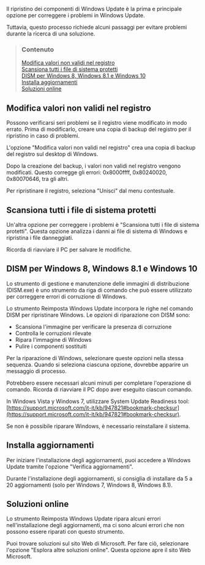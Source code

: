 Il ripristino dei componenti di Windows Update è la prima e principale opzione per correggere i problemi in Windows Update.

Tuttavia, questo processo richiede alcuni passaggi per evitare problemi durante la ricerca di una soluzione.


> ### Contenuto
> 
> [Modifica valori non validi nel registro](#modifica-valori-non-validi-nel-registro) <br />
> [Scansiona tutti i file di sistema protetti](#scansiona-tutti-i-file-di-sistema-protetti) <br />
> [DISM per Windows 8, Windows 8.1 e Windows 10](#dism-per-windows-8-windows-81-e-windows-10) <br />
> [Installa aggiornamenti](#installa-aggiornamenti) <br />
> [Soluzioni online](#soluzioni-online)


## Modifica valori non validi nel registro

Possono verificarsi seri problemi se il registro viene modificato in modo errato. Prima di modificarlo, creare una copia di backup del registro per il ripristino in caso di problemi.

L'opzione "Modifica valori non validi nel registro" crea una copia di backup del registro sul desktop di Windows.

Dopo la creazione del backup, i valori non validi nel registro vengono modificati. Questo corregge gli errori: 0x8000ffff, 0x80240020, 0x80070646, tra gli altri.

Per ripristinare il registro, seleziona "Unisci" dal menu contestuale.


## Scansiona tutti i file di sistema protetti

Un'altra opzione per correggere i problemi è "Scansiona tutti i file di sistema protetti". Questa opzione analizza i danni ai file di sistema di Windows e ripristina i file danneggiati.

Ricorda di riavviare il PC per salvare le modifiche.


## DISM per Windows 8, Windows 8.1 e Windows 10

Lo strumento di gestione e manutenzione delle immagini di distribuzione (DISM.exe) è uno strumento da riga di comando che può essere utilizzato per correggere errori di corruzione di Windows.

Lo strumento Reimposta Windows Update incorpora le righe nel comando DISM per ripristinare Windows. Le opzioni di riparazione con DISM sono:

  * Scansiona l'immagine per verificare la presenza di corruzione
  * Controlla le corruzioni rilevate
  * Ripara l'immagine di Windows
  * Pulire i componenti sostituiti

Per la riparazione di Windows, selezionare queste opzioni nella stessa sequenza. Quando si seleziona ciascuna opzione, dovrebbe apparire un messaggio di processo.

Potrebbero essere necessari alcuni minuti per completare l'operazione di comando. Ricorda di riavviare il PC dopo aver eseguito ciascun comando.

In Windows Vista y Windows 7, utilizzare System Update Readiness tool: [https://support.microsoft.com/it-it/kb/947821#bookmark-checksur](https://support.microsoft.com/it-it/kb/947821#bookmark-checksur).

Se non è possibile riparare Windows, è necessario reinstallare il sistema.


## Installa aggiornamenti

Per iniziare l'installazione degli aggiornamenti, puoi accedere a Windows Update tramite l'opzione "Verifica aggiornamenti".

Durante l'installazione degli aggiornamenti, si consiglia di installare da 5 a 20 aggiornamenti (solo per Windows 7, Windows 8, Windows 8.1).


## Soluzioni online

Lo strumento Reimposta Windows Update ripara alcuni errori nell'installazione degli aggiornamenti, ma ci sono alcuni errori che non possono essere riparati con questo strumento.

Puoi trovare soluzioni sul sito Web di Microsoft. Per fare ciò, selezionare l'opzione "Esplora altre soluzioni online". Questa opzione apre il sito Web Microsoft.
